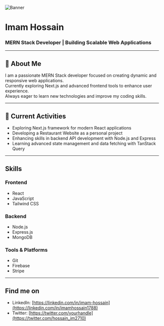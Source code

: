 <!-- Banner Image -->
![Banner](https://i.ibb.co.com/TBC271SJ/Neutral-Modern-Web-Developer-Linked-In-Banner.png)

# Imam Hossain  
### MERN Stack Developer | Building Scalable Web Applications

---

## 👋 About Me
I am a passionate MERN Stack developer focused on creating dynamic and responsive web applications.  
Currently exploring Next.js and advanced frontend tools to enhance user experience.  
Always eager to learn new technologies and improve my coding skills.

---

## 🚀 Current Activities
- Exploring Next.js framework for modern React applications  
- Developing a Restaurant Website as a personal project  
- Enhancing skills in backend API development with Node.js and Express  
- Learning advanced state management and data fetching with TanStack Query  

---

## Skills

### Frontend  
- React  
- JavaScript  
- Tailwind CSS  

### Backend  
- Node.js  
- Express.js  
- MongoDB  

### Tools & Platforms  
- Git  
- Firebase  
- Stripe   

---

## Find me on   
- LinkedIn: [https://linkedin.com/in/imam-hossain](https://linkedin.com/in/imamhossain1788)  
- Twitter: [https://twitter.com/yourhandle](https://twitter.com/hossain_im2710)  
